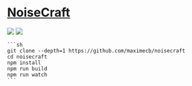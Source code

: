# [NoiseCraft](https://github.com/maximecb/noisecraft)

![](https://img.shields.io/github/license/maximecb/noisecraft?style=flat-square) ![](https://img.shields.io/github/last-commit/scillidan/noisecraft/main?label=last%20commit%20(fork)&style=flat-square)

````{tab} From source
```sh
git clone --depth=1 https://github.com/maximecb/noisecraft
cd noisecraft
npm install
npm run build
npm run watch
```
````